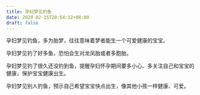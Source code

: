 ```yaml
---
title: 孕妇梦见钓鱼
date: 2020-02-15T20:54:12+08:00
draft: false
---
```


孕妇梦见钓鱼，多为胎梦，往往意味着梦者能生一个可爱健康的宝宝。

孕妇梦见钓了好多鱼，恐怕会生对龙凤胎或者多胞胎。

孕妇梦见钓了很久还没钓到鱼，提醒孕妇怀孕期间要多小心、多关注自己和宝宝的健康，保护宝宝健康出生。

孕妇梦见别人钓鱼，预示自己希望宝宝快点出生，像其他小孩一样健康、可爱。
